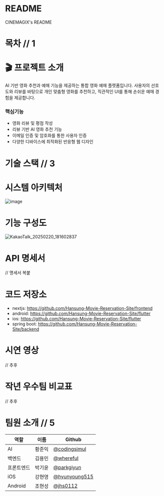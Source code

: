 # README
CINEMAGIX's README

# 목차 // 1
# 🎬 프로젝트 소개
AI 기반 영화 추천과 예매 기능을 제공하는 통합 영화 예매 플랫폼입니다.
사용자의 선호도와 리뷰를 바탕으로 개인 맞춤형 영화를 추천하고,
직관적인 UI를 통해 손쉬운 예매 경험을 제공합니다.

### 핵심기능

- 영화 리뷰 및 평점 작성
- 리뷰 기반 AI 영화 추천 기능
- 이메일 인증 및 암호화를 통한 사용자 인증
- 다양한 디바이스에 최적화된 반응형 웹 디자인

# 기술 스택 // 3
# 시스템 아키텍처
![image](https://github.com/user-attachments/assets/0d06bf83-fa0b-4403-8521-dc605f21c621)

# 기능 구성도
![KakaoTalk_20250220_181602837](https://github.com/user-attachments/assets/170c9a3b-94b3-45c0-821f-65ba4267df06)


# API 명세서
 // 명세서 복붙
# 코드 저장소
- nextjs: https://github.com/Hansung-Movie-Reservation-Site/frontend
- android: https://github.com/Hansung-Movie-Reservation-Site/flutter
- ios: https://github.com/Hansung-Movie-Reservation-Site/flutter
- spring boot: https://github.com/Hansung-Movie-Reservation-Site/backend
# 시연 영상
 // 추후
# 작년 우수팀 비교표
 // 추후
# 팀원 소개 // 5
|역할|이름|Github|
|------|---|---|
|AI|황준익|[@codingsimul](https://github.com/codingsimul)|
|백엔드|김용민|[@whereful](https://github.com/whereful)|
|프론트엔드|박기윤|[@parkgiyun](https://github.com/parkgiyun)|
|iOS|강현영|[@hyunyoung515](https://github.com/hyunyoung515)|
|Android|조현성|[@jhs0112](https://github.com/jhs0112)|
